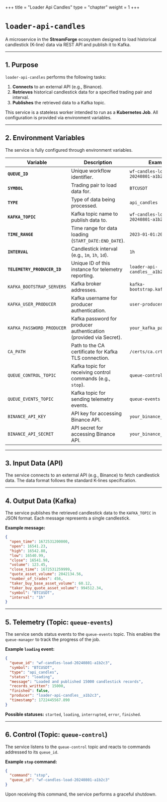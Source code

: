 +++
title = "Loader Api Candles"
type = "chapter"
weight = 1
+++

# `loader-api-candles`

A microservice in the **StreamForge** ecosystem designed to load historical candlestick (K-line) data via REST API and publish it to Kafka.

---

## 1. Purpose

`loader-api-candles` performs the following tasks:

1. **Connects** to an external API (e.g., Binance).
2. **Retrieves** historical candlestick data for a specified trading pair and interval.
3. **Publishes** the retrieved data to a Kafka topic.

This service is a stateless worker intended to run as a **Kubernetes Job**.
All configuration is provided via environment variables.

---

## 2. Environment Variables

The service is fully configured through environment variables.

| Variable                    | Description                                                       | Example                                |
| --------------------------- | ----------------------------------------------------------------- | -------------------------------------- |
| **`QUEUE_ID`**              | Unique workflow identifier.                                       | `wf-candles-load-20240801-a1b2c3`      |
| **`SYMBOL`**                | Trading pair to load data for.                                    | `BTCUSDT`                              |
| **`TYPE`**                  | Type of data being processed.                                     | `api_candles`                          |
| **`KAFKA_TOPIC`**           | Kafka topic name to publish data to.                              | `wf-candles-load-20240801-a1b2c3-data` |
| **`TIME_RANGE`**            | Time range for data loading (`START_DATE:END_DATE`).              | `2023-01-01:2023-01-02`                |
| **`INTERVAL`**              | Candlestick interval (e.g., `1m`, `1h`, `1d`).                    | `1h`                                   |
| **`TELEMETRY_PRODUCER_ID`** | Unique ID of this instance for telemetry reporting.               | `loader-api-candles__a1b2c3`           |
| `KAFKA_BOOTSTRAP_SERVERS`   | Kafka broker addresses.                                           | `kafka-bootstrap.kafka:9093`           |
| `KAFKA_USER_PRODUCER`       | Kafka username for producer authentication.                       | `user-producer-tls`                    |
| `KAFKA_PASSWORD_PRODUCER`   | Kafka password for producer authentication (provided via Secret). | `your_kafka_password`                  |
| `CA_PATH`                   | Path to the CA certificate for Kafka TLS connection.              | `/certs/ca.crt`                        |
| `QUEUE_CONTROL_TOPIC`       | Kafka topic for receiving control commands (e.g., `stop`).        | `queue-control`                        |
| `QUEUE_EVENTS_TOPIC`        | Kafka topic for sending telemetry events.                         | `queue-events`                         |
| `BINANCE_API_KEY`           | API key for accessing Binance API.                                | `your_binance_api_key`                 |
| `BINANCE_API_SECRET`        | API secret for accessing Binance API.                             | `your_binance_api_secret`              |

---

## 3. Input Data (API)

The service connects to an external API (e.g., Binance) to fetch candlestick data.
The data format follows the standard K-lines specification.

---

## 4. Output Data (Kafka)

The service publishes the retrieved candlestick data to the `KAFKA_TOPIC` in JSON format.
Each message represents a single candlestick.

**Example message:**

```json
{
  "open_time": 1672531200000,
  "open": 16541.23,
  "high": 16542.88,
  "low": 16540.99,
  "close": 16541.98,
  "volume": 123.45,
  "close_time": 1672531259999,
  "quote_asset_volume": 2042134.56,
  "number_of_trades": 456,
  "taker_buy_base_asset_volume": 60.12,
  "taker_buy_quote_asset_volume": 994512.34,
  "symbol": "BTCUSDT",
  "interval": "1h"
}
```

---

## 5. Telemetry (Topic: `queue-events`)

The service sends status events to the `queue-events` topic.
This enables the `queue-manager` to track the progress of the job.

**Example `loading` event:**

```json
{
  "queue_id": "wf-candles-load-20240801-a1b2c3",
  "symbol": "BTCUSDT",
  "type": "api_candles",
  "status": "loading",
  "message": "Loaded and published 15000 candlestick records",
  "records_written": 15000,
  "finished": false,
  "producer": "loader-api-candles__a1b2c3",
  "timestamp": 1722445567.890
}
```

**Possible statuses:** `started`, `loading`, `interrupted`, `error`, `finished`.

---

## 6. Control (Topic: `queue-control`)

The service listens to the `queue-control` topic and reacts to commands addressed to its `queue_id`.

**Example `stop` command:**

```json
{
  "command": "stop",
  "queue_id": "wf-candles-load-20240801-a1b2c3"
}
```

Upon receiving this command, the service performs a graceful shutdown.
